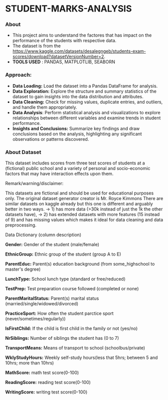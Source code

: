 # STUDENT-MARKS-ANALYSIS

### About

- This project aims to understand the factores that has impact on the performance of the students 
  with respective data.
- The dataset is from the https://www.kaggle.com/datasets/desalegngeb/students-exam-scores/download?datasetVersionNumber=2.
- **TOOLS USED** : PANDAS, MATPLOTLIB, SEABORN
### Approach:

- **Data Loading:** Load the dataset into a Pandas DataFrame for analysis.
- **Data Exploration:** Explore the structure and summary statistics of the dataset to gain insights into the data distribution and attributes.
- **Data Cleaning:** Check for missing values, duplicate entries, and outliers, and handle them appropriately.
- **Data Analysis**: Perform statistical analysis and visualizations to explore relationships between different variables and examine trends in student performance.
- **Insights and Conclusions:** Summarize key findings and draw conclusions based on the analysis, highlighting any significant observations or patterns discovered.

### About Dataset
This dataset includes scores from three test scores of students at a (fictional) public school and a variety of personal and socio-economic factors that may have interaction effects upon them.

Remark/warning/disclaimer:

This datasets are fictional and should be used for educational purposes only.
The original dataset generator creator is Mr. Royce Kimmons
There are similar datasets on kaggle already but this one is different and arguably better in two ways.
-> 1) has more data (>30k instead of just the 1k the other datasets have),
-> 2) has extended datasets with more features (15 instead of 9) and has missing values which makes it ideal for data cleaning and data preprocessing.

Data Dictionary (column description)

**Gender:** Gender of the student (male/female)

**EthnicGroup:** Ethnic group of the student (group A to E)

**ParentEduc:** Parent(s) education background (from some_highschool to master's degree)

**LunchType:** School lunch type (standard or free/reduced)

**TestPrep:** Test preparation course followed (completed or none)

**ParentMaritalStatus:** Parent(s) marital status (married/single/widowed/divorced)

**PracticeSport:** How often the student parctice sport (never/sometimes/regularly))

**IsFirstChild:** If the child is first child in the family or not (yes/no)

**NrSiblings:** Number of siblings the student has (0 to 7)

**TransportMeans:** Means of transport to school (schoolbus/private)

**WklyStudyHours:** Weekly self-study hours(less that 5hrs; between 5 and 10hrs; more than 10hrs)

**MathScore:** math test score(0-100)

**ReadingScore:** reading test score(0-100)

**WritingScore:** writing test score(0-100)

